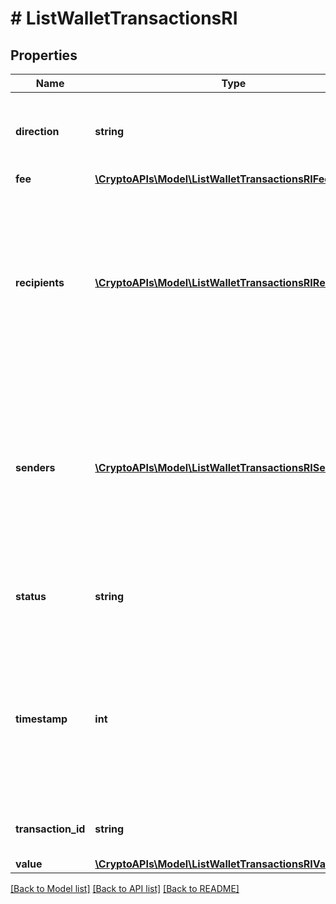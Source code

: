 # # ListWalletTransactionsRI

## Properties

Name | Type | Description | Notes
------------ | ------------- | ------------- | -------------
**direction** | **string** | Defines the direction of the transaction, e.g. incoming. |
**fee** | [**\CryptoAPIs\Model\ListWalletTransactionsRIFee**](ListWalletTransactionsRIFee.md) |  |
**recipients** | [**\CryptoAPIs\Model\ListWalletTransactionsRIRecipients[]**](ListWalletTransactionsRIRecipients.md) | Represents a list of recipient addresses with the respective amounts. In account-based protocols like Ethereum there is only one address in this list. |
**senders** | [**\CryptoAPIs\Model\ListWalletTransactionsRISenders[]**](ListWalletTransactionsRISenders.md) | Represents a list of sender addresses with the respective amounts. In account-based protocols like Ethereum there is only one address in this list. |
**status** | **string** | Defines the status of the transaction, if it is confirmed or unconfirmed. |
**timestamp** | **int** | Defines the exact date/time in Unix Timestamp when this transaction was mined, confirmed or first seen in Mempool, if it is unconfirmed. |
**transaction_id** | **string** | Represents the unique TD of the transaction. |
**value** | [**\CryptoAPIs\Model\ListWalletTransactionsRIValue**](ListWalletTransactionsRIValue.md) |  |

[[Back to Model list]](../../README.md#models) [[Back to API list]](../../README.md#endpoints) [[Back to README]](../../README.md)
